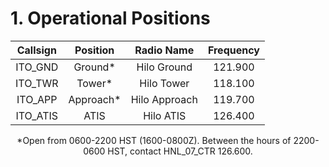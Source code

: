 # 1. Operational Positions

| Callsign           | Position          | Radio Name           | Frequency                       |
| :------------------: | :----------------: | :------------------: | :---------------------------: |
| ITO_GND | Ground* | Hilo Ground | 121.900 |
| ITO_TWR | Tower* | Hilo Tower | 118.100 |
| ITO_APP | Approach* | Hilo Approach | 119.700 |
| ITO_ATIS | ATIS | Hilo ATIS | 126.400 |

<p style="text-align:center;">*Open from 0600-2200 HST (1600-0800Z). Between the hours of 2200-0600 HST, contact HNL_07_CTR 126.600.</p>
